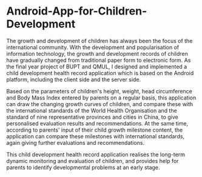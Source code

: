 # Android-App-for-Children-Development

The growth and development of children has always been the focus of the international community. With the development and popularisation of information technology, the growth and development records of children have gradually changed from traditional paper form to electronic form. As the final year project of BUPT and QMUL, I designed and implemented a child development health record application which is based on the Android platform, including the client side and the server side. 

Based on the parameters of children's height, weight, head circumference and Body Mass Index entered by parents on a regular basis, this application can draw the changing growth curves of children, and compare these with the international standards of the World Health Organisation and the standard of nine representative provinces and cities in China, to give personalised evaluation results and recommendations. At the same time, according to parents’ input of their child growth milestone content, the application can compare these milestones with international standards, again giving further evaluations and recommendations. 

This child development health record application realises the long-term dynamic monitoring and evaluation of children, and provides help for parents to identify developmental problems at an early stage.
